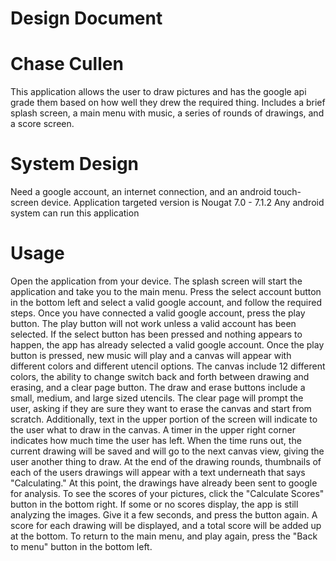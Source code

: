 # Design Document #

Chase Cullen
============

This application allows the user to draw pictures and has the google api grade them based on how well they drew the required
thing. Includes a brief splash screen, a main menu with music, a series of rounds of drawings, and a score screen.


System Design
=============

Need a google account, an internet connection, and an android touch-screen device.
Application targeted version is Nougat 7.0 - 7.1.2
Any android system can run this application




Usage
=====
Open the application from your device. The splash screen will start the application and take you to the main menu.
Press the select account button in the bottom left and select a valid google account, and follow the required steps. Once you
have connected a valid google account, press the play button. The play button will not work unless a valid account has been
selected. If the select button has been pressed and nothing appears to happen, the app has already selected a valid
google account. Once the play button is pressed, new music will play and a canvas will appear with different colors and 
different utencil options. The canvas include 12 different colors, the ability to change switch back and forth between 
drawing and erasing, and a clear page button. The draw and erase buttons include a small, medium, and large sized utencils.
The clear page will prompt the user, asking if they are sure they want to erase the canvas and start from scratch. 
Additionally, text in the upper portion of the screen will indicate to the user what to draw in the canvas. A timer in the
upper right corner indicates how much time the user has left. When the time runs out, the current drawing will be saved and
will go to the next canvas view, giving the user another thing to draw. At the end of the drawing rounds, thumbnails of each
of the users drawings will appear with a text underneath that says "Calculating." At this point, the drawings have already
been sent to google for analysis. To see the scores of your pictures, click the "Calculate Scores" button in the bottom right.
If some or no scores display, the app is still analyzing the images. Give it a few seconds, and press the button again.
A score for each drawing will be displayed, and a total score will be added up at the bottom. To return to the main menu,
and play again, press the "Back to menu" button in the bottom left.
